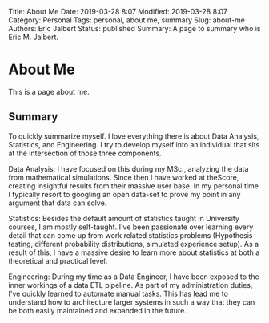 Title: About Me
Date: 2019-03-28 8:07
Modified: 2019-03-28 8:07
Category: Personal
Tags: personal, about me, summary
Slug: about-me
Authors: Eric Jalbert
Status: published
Summary: A page to summary who is Eric M. Jalbert.


# About Me

This is a page about me. 

## Summary

To quickly summarize myself. I love everything there is about Data Analysis, Statistics, and Engineering. I try to develop myself into an individual that sits at the intersection of those three components. 

Data Analysis: I have focused on this during my MSc., analyzing the data from mathematical simulations. Since then I have worked at theScore, creating insightful results from their massive user base. In my personal time I typically resort to googling an open data-set to prove my point in any argument that data can solve.

Statistics: Besides the default amount of statistics taught in University courses, I am mostly self-taught. I've been passionate over learning every detail that can come up from work related statistics problems (Hypothesis testing, different probability distributions, simulated experience setup). As a result of this, I have a massive desire to learn more about statistics at both a theoretical and practical level.

Engineering: During my time as a Data Engineer, I have been exposed to the inner workings of a data ETL pipeline. As part of my administration duties, I've quickly learned to automate manual tasks. This has lead me to understand how to architecture larger systems in such a way that they can be both easily maintained and expanded in the future. 
